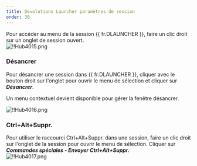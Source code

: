 ```yaml
---
title: Devolutions Launcher paramètres de session
order: 30
---
```

Pour accéder au menu de la session {{ fr.DLAUNCHER }}, faire un clic droit sur un onglet de session ouvert.  
![!!Hub4015.png](https://webdevolutions.azureedge.net/docs/fr/hub/Hub4015.png) 

### Désancrer 

Pour désancrer une session dans {{ fr.DLAUNCHER }}, cliquer avec le bouton droit sur l'onglet pour ouvrir le menu de sélection et cliquer sur ***Désancrer***.  

Un menu contextuel devient disponible pour gérer la fenêtre désancrer. 

![!!Hub4016.png](https://webdevolutions.azureedge.net/docs/fr/hub/Hub4016.png) 

### Ctrl+Alt+Suppr. 

Pour utiliser le raccourci Ctrl+Alt+Suppr. dans une session, faire un clic droit sur l'onglet de la session pour ouvrir le menu de sélection. Cliquer sur ***Commandes spéciales - Envoyer Ctrl+Alt+Suppr.***  
![!!Hub4017.png](https://webdevolutions.azureedge.net/docs/fr/hub/Hub4017.png) 

